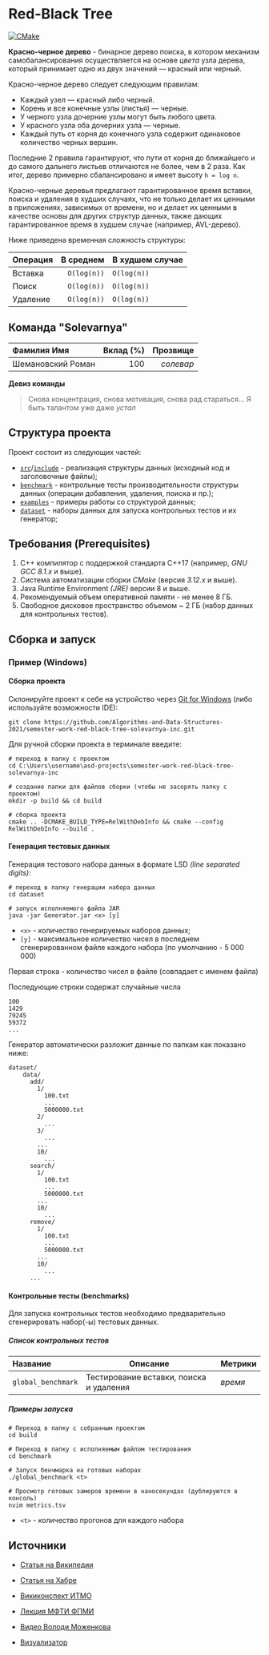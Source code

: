 # Red-Black Tree

[![CMake](https://github.com/beleavemebe/semester-work-red-black-tree-solevarnya-inc/actions/workflows/cmake.yml/badge.svg)](https://github.com/beleavemebe/semester-work-red-black-tree-solevarnya-inc/actions/workflows/cmake.yml)

**Красно-черное дерево** - бинарное дерево поиска, в котором механизм
самобалансирования осуществляется на основе _цвета_ узла дерева,
который принимает одно из двух значений — красный или черный.

Красно-черное дерево следует следующим правилам:

- Каждый узел — красный либо черный.
- Корень и все конечные узлы (листья) — черные.
- У черного узла дочерние узлы могут быть любого цвета.
- У красного узла оба дочерних узла — черные.
- Каждый путь от корня до конечного узла содержит одинаковое количество черных
вершин.

Последние 2 правила гарантируют, что пути от корня до ближайшего и до самого дальнего
листьев отличаются не более, чем в 2 раза. Как итог, дерево примерно сбалансировано и
имеет высоту `h = log n`.

Красно-черные деревья предлагают гарантированное время вставки, поиска и удаления в
худших случаях, что не только делает их ценными в приложениях, зависимых от времени,
но и делает их ценными в качестве основы для других структур данных, также дающих 
гарантированное время в худшем случае (например, AVL-дерево).

Ниже приведена временная сложность структуры:

| Операция         |  В среднем  |  В худшем случае              |
| :---                |   ---:     |  ---                 |
| Вставка   | `O(log(n))`        |  `O(log(n))`             |
| Поиск   |   `O(log(n))`       |  `O(log(n))`          |
| Удаление   |     `O(log(n))`     |  `O(log(n))`            |

## Команда "Solevarnya"

| Фамилия Имя         | Вклад (%)  | Прозвище              |
| :---                |   ---:     |  ---:                 |
| Шемановский Роман   | 100        |  _солевар_            |

**Девиз команды**

> Снова концентрация, снова мотивация, снова рад стараться... Я быть талантом уже даже _устал_

## Структура проекта

Проект состоит из следующих частей:

- [`src`](src)/[`include`](include) - реализация структуры данных (исходный код и заголовочные файлы);
- [`benchmark`](benchmark) - контрольные тесты производительности структуры данных (операции добавления, удаления,
  поиска и пр.);
- [`examples`](examples) - примеры работы со структурой данных;
- [`dataset`](dataset) - наборы данных для запуска контрольных тестов и их генератор;

## Требования (Prerequisites)

1. С++ компилятор c поддержкой стандарта C++17 (например, _GNU GCC 8.1.x_ и выше).
2. Система автоматизации сборки _CMake_ (версия _3.12.x_ и выше).
3. Java Runtime Environment _(JRE)_ версии 8 и выше.
4. Рекомендуемый объем оперативной памяти - не менее 8 ГБ.
5. Свободное дисковое пространство объемом ~ 2 ГБ (набор данных для контрольных тестов).

## Сборка и запуск

### Пример (Windows)

#### Сборка проекта

Склонируйте проект к себе на устройство через [Git for Windows](https://gitforwindows.org/) 
(либо используйте возможности IDE):

```shell
git clone https://github.com/Algorithms-and-Data-Structures-2021/semester-work-red-black-tree-solevarnya-inc.git
```

Для ручной сборки проекта в терминале введите:

```shell
# переход в папку с проектом
cd C:\Users\username\asd-projects\semester-work-red-black-tree-solevarnya-inc

# создание папки для файлов сборки (чтобы не засорять папку с проектом) 
mkdir -p build && cd build 

# сборка проекта
cmake .. -DCMAKE_BUILD_TYPE=RelWithDebInfo && cmake --config RelWithDebInfo --build . 
```

#### Генерация тестовых данных

Генерация тестового набора данных в формате LSD _(line separated digits)_:

```shell
# переход в папку генерации набора данных
cd dataset

# запуск исполняемого файла JAR
java -jar Generator.jar <x> [y]
```

- `<x>` - количество генерируемых наборов данных;
- `[y]` - максимальное количество чисел в последнем сгенерированном файле каждого набора 
  (по умолчанию - 5 000 000)

Первая строка - количество чисел в файле (совпадает с именем файла)

Последующие строки содержат случайные числа

```csv
100
1429
79245
59372
...
```

Генератор автоматически разложит данные по папкам как показано ниже:

```shell
dataset/
    data/
      add/
        1/
          100.txt
          ...
          5000000.txt
        2/ 
          ...
        3/ 
          ...
        ...
        10/ 
          ...
      search/
        1/
          100.txt
          ...
          5000000.txt
        ...
        10/ 
          ...
      remove/
        1/
          100.txt
          ...
          5000000.txt
        ...
        10/ 
          ...  
      ...
```

#### Контрольные тесты (benchmarks)

Для запуска контрольных тестов необходимо предварительно сгенерировать набор(-ы) тестовых данных.

##### Список контрольных тестов

| Название                  | Описание                                | Метрики         |
| :---                      | ---                                     | :---            |
| `global_benchmark`        | Тестирование вставки, поиска и удаления | _время_         |

##### Примеры запуска

```shell
# Переход в папку с собранным проектом
cd build

# Переход в папку с исполняемым файлом тестирования 
cd benchmark

# Запуск бенчмарка на готовых наборах
./global_benchmark <t>

# Просмотр готовых замеров времени в наносекундах (дублируются в консоль)
nvim metrics.tsv
```

- `<t>` - количество прогонов для каждого набора

## Источники

- [Статья на Википедии](https://en.wikipedia.org/wiki/Red%E2%80%93black_tree)

- [Статья на Хабре](https://habr.com/ru/post/330644)

- [Викиконспект ИТМО](https://neerc.ifmo.ru/wiki/index.php?title=%D0%9A%D1%80%D0%B0%D1%81%D0%BD%D0%BE-%D1%87%D0%B5%D1%80%D0%BD%D0%BE%D0%B5_%D0%B4%D0%B5%D1%80%D0%B5%D0%B2%D0%BE)

- [Лекция МФТИ ФПМИ](https://www.youtube.com/watch?v=RnQYXltlkrI)

- [Видео Володи Моженкова](https://www.youtube.com/watch?v=n7Y2karbxF4)

- [Визуализатор](https://www.cs.usfca.edu/~galles/visualization/RedBlack.html)
